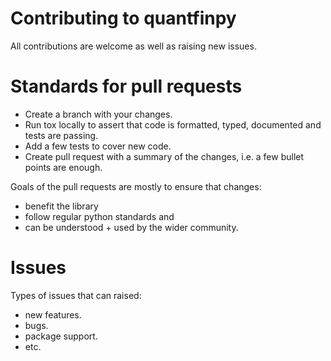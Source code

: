 Contributing to quantfinpy
============================

All contributions are welcome as well as raising new issues.

Standards for pull requests
============================

- Create a branch with your changes.
- Run tox locally to assert that code is formatted, typed, documented and tests are passing.
- Add a few tests to cover new code.
- Create pull request with a summary of the changes, i.e. a few bullet points are enough.

Goals of the pull requests are mostly to ensure that changes:

 - benefit the library
- follow regular python standards and 
- can be understood + used by the wider community.


Issues
======

Types of issues that can raised:

- new features.
- bugs.
- package support.
- etc.
